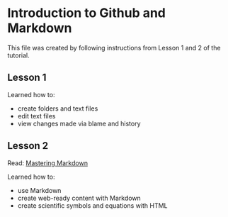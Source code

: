 
# Introduction to Github and Markdown

This file was created by following instructions from Lesson 1 and 2 of the tutorial.

## Lesson 1

Learned how to:
* create folders and text files 
* edit text files
* view changes made via blame and history

## Lesson 2

Read: [Mastering Markdown](https://guides.github.com/features/mastering-markdown/)

Learned how to: 
* use Markdown
* create web-ready content with Markdown
* create scientific symbols and equations with HTML

